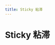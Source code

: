 ```yaml
---
title: Sticky 粘滞
---
```

# Sticky 粘滞 

<ClientOnly>
  <sticky-demo></sticky-demo>
</ClientOnly>

<sticky-attributes></sticky-attributes>